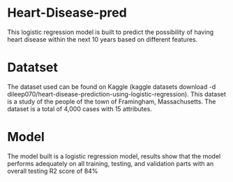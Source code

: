 # Heart-Disease-pred
This logistic regression model is built to predict the possibility of having heart disease within the next 10 years based on different features.

# Datatset
The dataset used can be found on Kaggle (kaggle datasets download -d dileep070/heart-disease-prediction-using-logistic-regression). This dataset is a study of the people of the town of Framingham, Massachusetts. The dataset is a total of 4,000 cases with 15 attributes.

# Model
The model built is a logistic regression model, results show that the model performs adequately on all training, testing, and validation parts with an overall testing R2 score of 84%

